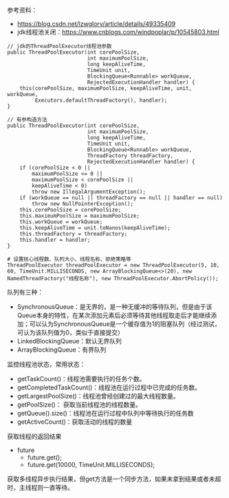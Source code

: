 参考资料：
- https://blog.csdn.net/lzwglory/article/details/49335409
- jdk线程池关闭：https://www.cnblogs.com/windpoplar/p/10545803.html

```shell
// jdk的ThreadPoolExecutor线程池参数
public ThreadPoolExecutor(int corePoolSize,
                          int maximumPoolSize,
                          long keepAliveTime,
                          TimeUnit unit,
                          BlockingQueue<Runnable> workQueue,
                          RejectedExecutionHandler handler) {
    this(corePoolSize, maximumPoolSize, keepAliveTime, unit, workQueue,
         Executors.defaultThreadFactory(), handler);
}
```
```shell
// 有参构造方法
public ThreadPoolExecutor(int corePoolSize,
                          int maximumPoolSize,
                          long keepAliveTime,
                          TimeUnit unit,
                          BlockingQueue<Runnable> workQueue,
                          ThreadFactory threadFactory,
                          RejectedExecutionHandler handler) {
    if (corePoolSize < 0 ||
        maximumPoolSize <= 0 ||
        maximumPoolSize < corePoolSize ||
        keepAliveTime < 0)
        throw new IllegalArgumentException();
    if (workQueue == null || threadFactory == null || handler == null)
        throw new NullPointerException();
    this.corePoolSize = corePoolSize;
    this.maximumPoolSize = maximumPoolSize;
    this.workQueue = workQueue;
    this.keepAliveTime = unit.toNanos(keepAliveTime);
    this.threadFactory = threadFactory;
    this.handler = handler;
}
```

```shell
# 设置核心线程数、队列大小、线程名称、拒绝策略等
ThreadPoolExecutor threadPoolExecutor = new ThreadPoolExecutor(5, 10, 60, TimeUnit.MILLISECONDS, new ArrayBlockingQueue<>(20), new NamedThreadFactory("线程名称"), new ThreadPoolExecutor.AbortPolicy());
```

队列有三种：
- SynchronousQueue：是无界的，是一种无缓冲的等待队列，但是由于该Queue本身的特性，在某次添加元素后必须等待其他线程取走后才能继续添加；可以认为SynchronousQueue是一个缓存值为1的阻塞队列（经过测试，可认为该队列值为0，类似于直接提交）
- LinkedBlockingQueue：默认无界队列
- ArrayBlockingQueue：有界队列

监控线程池状态，常用状态：
- getTaskCount()：线程池需要执行的任务个数。
- getCompletedTaskCount()：线程池在运行过程中已完成的任务数。
- getLargestPoolSize()：线程池曾经创建过的最大线程数量。
- getPoolSize()： 获取当前线程池的线程数量。
- getQueue().size()：线程池在运行过程中队列中等待执行的任务数
- getActiveCount()：获取活动的线程的数量

获取线程的返回结果
- future
  - future.get();
  - future.get(10000, TimeUnit.MILLISECONDS);
    
获取多线程异步执行结果，但get方法是一个同步方法，如果未拿到结果或者未超时，主线程则一直等待。